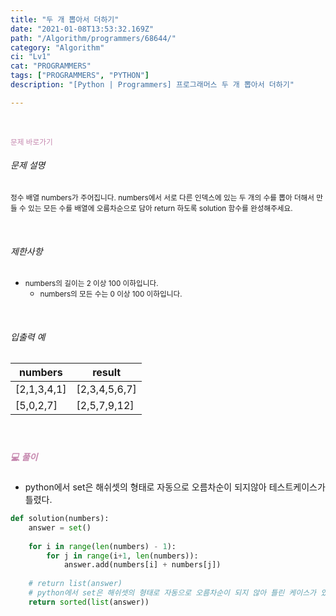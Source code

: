 ```yaml
---
title: "두 개 뽑아서 더하기"
date: "2021-01-08T13:53:32.169Z"
path: "/Algorithm/programmers/68644/"
category: "Algorithm"
ci: "Lv1"
cat: "PROGRAMMERS"
tags: ["PROGRAMMERS", "PYTHON"]
description: "[Python | Programmers] 프로그래머스 두 개 뽑아서 더하기"

---
```


<br />

<a href="https://programmers.co.kr/learn/courses/30/lessons/68644?language=python3" style="color:#C587AE;text-decoration:none;"><small>문제 바로가기</small></a>



###### 문제 설명

<small>정수 배열 numbers가 주어집니다. numbers에서 서로 다른 인덱스에 있는 두 개의 수를 뽑아 더해서 만들 수 있는 모든 수를 배열에 오름차순으로 담아 return 하도록 solution 함수를 완성해주세요.</small>

<br />

###### 제한사항

- <small> numbers의 길이는 2 이상 100 이하입니다.</small>
  - <small>numbers의 모든 수는 0 이상 100 이하입니다.</small>

<br />

###### 입출력 예

| numbers     | result        |
| ----------- | ------------- |
| [2,1,3,4,1] | [2,3,4,5,6,7] |
| [5,0,2,7]   | [2,5,7,9,12]  |

<br />

##### <h5 style="color:#C587AE;">💻 풀이</h5>

* python에서 set은 해쉬셋의 형태로 자동으로 오름차순이 되지않아 테스트케이스가 틀렸다.

```python
def solution(numbers):
    answer = set()
    
    for i in range(len(numbers) - 1):
        for j in range(i+1, len(numbers)):
            answer.add(numbers[i] + numbers[j])
            
    # return list(answer)
    # python에서 set은 해쉬셋의 형태로 자동으로 오름차순이 되지 않아 틀린 케이스가 있음.
    return sorted(list(answer))
```

<br />